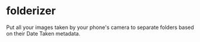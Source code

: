 # folderizer
Put all your images taken by your phone's camera to separate folders based on their Date Taken metadata.
